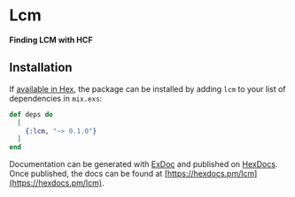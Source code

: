 # Lcm

**Finding LCM with HCF**

## Installation

If [available in Hex](https://hex.pm/docs/publish), the package can be installed
by adding `lcm` to your list of dependencies in `mix.exs`:

```elixir
def deps do
  [
    {:lcm, "~> 0.1.0"}
  ]
end
```

Documentation can be generated with [ExDoc](https://github.com/elixir-lang/ex_doc)
and published on [HexDocs](https://hexdocs.pm). Once published, the docs can
be found at [https://hexdocs.pm/lcm](https://hexdocs.pm/lcm).

